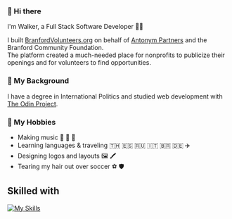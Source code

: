 ### 👋 Hi there

I'm Walker, a Full Stack Software Developer 👨‍💻 


I built [BranfordVolunteers.org](https://www.branfordvolunteers.org/) on behalf of [Antonym Partners](https://antonympartners.com/) and the Branford Community Foundation.
<br> The platform created a much-needed place for nonprofits to publicize their openings and for volunteers to find opportunities.


### 💼 My Background

I have a degree in International Politics and studied web development with [The Odin Project](https://www.theodinproject.com/). 

<!--
- I'm currently working on ...
- I'm currently learning ...
- I'm looking to contribute to ... govTech
-->

### 🧩 My Hobbies

- Making music 🎸 🥁 🎤
- Learning languages & traveling 🇹🇭 🇪🇸 🇷🇺 🇮🇹 🇧🇷 🇩🇪 ✈️
- Designing logos and layouts 🖼️ 🖍️
- Tearing my hair out over soccer ⚽️ 🛡️

## Skilled with

[![My Skills](https://skillicons.dev/icons?i=js,nodejs,nextjs,react,vite,webpack,jest,vitest,vercel,ts,postgres,html,css,azure,git,vscode,tailwind,figma&perline=9)](https://skillicons.dev)

